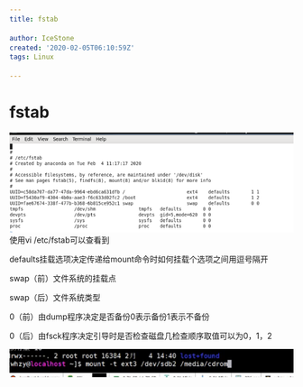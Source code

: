 ```yaml
---
title: fstab

author: IceStone
created: '2020-02-05T06:10:59Z'
tags: Linux

---
```


# fstab

![](images/b155aff2-9c23-4341-bd5c-83484fcab527.png)
使用vi /etc/fstab可以查看到

defaults挂载选项决定传递给mount命令时如何挂载个选项之间用逗号隔开

swap（前）文件系统的挂载点

swap（后）文件系统类型

0（前）由dump程序决定是否备份0表示备份1表示不备份

0（后）由fsck程序决定引导时是否检查磁盘几检查顺序取值可以为0，1，2

![ ](images/e1fb21c6-5efd-4caf-b19a-397772ae8388.png) 

